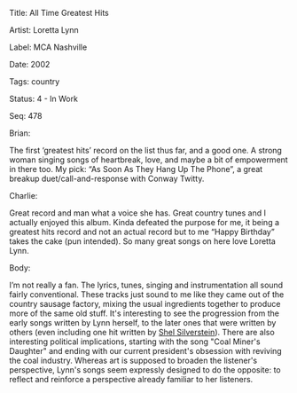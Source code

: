 Title:  All Time Greatest Hits

Artist: Loretta Lynn

Label:  MCA Nashville

Date:   2002

Tags:   country

Status: 4 - In Work

Seq:    478

Brian: 

The first ‘greatest hits’ record on the list thus far, and a good one. A strong woman singing songs of heartbreak, love, and maybe a bit of empowerment in there too. My pick: “As Soon As They Hang Up The Phone”, a great breakup duet/call-and-response with Conway Twitty. 


Charlie: 

Great record and man what a voice she has. Great country tunes and I actually enjoyed this album. Kinda defeated the purpose for me, it being a greatest hits record and not an actual record but to me “Happy Birthday” takes the cake (pun intended). So many great songs on here love Loretta Lynn.


Body: 

I’m not really a fan. The lyrics, tunes, singing and instrumentation all sound fairly conventional. These tracks just sound to me like they came out of the country sausage factory, mixing the usual ingredients together to produce more of the same old stuff. It's interesting to see the progression from the early songs written by Lynn herself, to the later ones that were written by others (even including one hit written by [Shel Silverstein][ss]). There are also interesting political implications, starting with the song "Coal Miner's Daughter" and ending with our current president's obsession with reviving the coal industry. Whereas art is supposed to broaden the listener's perspective, Lynn's songs seem expressly designed to do the opposite: to reflect and reinforce a perspective already familiar to her listeners. 

[ss]: https://en.wikipedia.org/wiki/Shel_Silverstein
